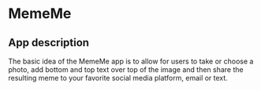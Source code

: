 # MemeMe

## App description
The basic idea of the MemeMe app is to allow for users to take or choose a photo, add bottom and top text
over top of the image and then share the resulting meme to your favorite social media platform, email or text.
